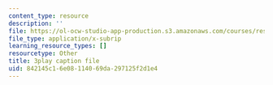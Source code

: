 ```yaml
---
content_type: resource
description: ''
file: https://ol-ocw-studio-app-production.s3.amazonaws.com/courses/res-18-008-calculus-revisited-complex-variables-differential-equations-and-linear-algebra-fall-2011/842145c16e08114069da297125f2d1e4_anA3P9McG5Y.srt
file_type: application/x-subrip
learning_resource_types: []
resourcetype: Other
title: 3play caption file
uid: 842145c1-6e08-1140-69da-297125f2d1e4
---
```

